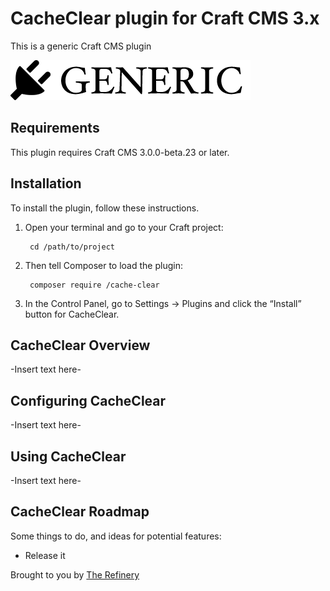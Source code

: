 # CacheClear plugin for Craft CMS 3.x

This is a generic Craft CMS plugin

![Screenshot](resources/img/plugin-logo.png)

## Requirements

This plugin requires Craft CMS 3.0.0-beta.23 or later.

## Installation

To install the plugin, follow these instructions.

1. Open your terminal and go to your Craft project:

        cd /path/to/project

2. Then tell Composer to load the plugin:

        composer require /cache-clear

3. In the Control Panel, go to Settings → Plugins and click the “Install” button for CacheClear.

## CacheClear Overview

-Insert text here-

## Configuring CacheClear

-Insert text here-

## Using CacheClear

-Insert text here-

## CacheClear Roadmap

Some things to do, and ideas for potential features:

* Release it

Brought to you by [The Refinery](https://the-refinery.io)

